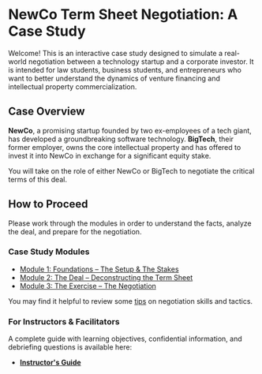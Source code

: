 # NewCo Term Sheet Negotiation: A Case Study

Welcome\! This is an interactive case study designed to simulate a real-world negotiation between a technology startup and a corporate investor. It is intended for law students, business students, and entrepreneurs who want to better understand the dynamics of venture financing and intellectual property commercialization.

## Case Overview

**NewCo**, a promising startup founded by two ex-employees of a tech giant, has developed a groundbreaking software technology. **BigTech**, their former employer, owns the core intellectual property and has offered to invest it into NewCo in exchange for a significant equity stake.

You will take on the role of either NewCo or BigTech to negotiate the critical terms of this deal.

## How to Proceed

Please work through the modules in order to understand the facts, analyze the deal, and prepare for the negotiation.

### Case Study Modules

* [Module 1: Foundations – The Setup & The Stakes](./01-foundations.md)  
* [Module 2: The Deal – Deconstructing the Term Sheet](./02-the-deal.md)  
* [Module 3: The Exercise – The Negotiation](./03-the-exercise.md)

You may find it helpful to review some [tips](./tips.md) on negotiation skills and tactics.

### For Instructors & Facilitators

A complete guide with learning objectives, confidential information, and debriefing questions is available here:

* [**Instructor's Guide**](./instructor/index.md)
